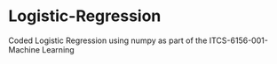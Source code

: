 # Logistic-Regression
Coded Logistic Regression using numpy as part of the ITCS-6156-001-Machine Learning
